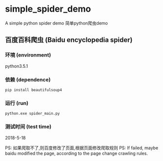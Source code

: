 # simple_spider_demo
A simple python spider demo 简单python爬虫demo

## 百度百科爬虫 (Baidu encyclopedia spider)

### 环境 (environment)
python3.5.1

### 依赖 (dependence)
    pip install beautifulsoup4

### 运行 (run)
    python.exe spider_main.py

### 测试时间 (test time)
2018-5-18


PS: 如果爬取不了,则百度修改了页面,根据页面修改爬取规则
PS: If failed, maybe baidu modified the page, according to the page change crawling rules.
